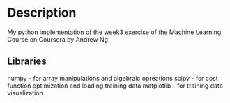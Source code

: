 # Description
My python implementation of the week3 exercise of the Machine Learning Course on Coursera by Andrew Ng

## Libraries
numpy - for array manipulations and algebraic opreations
scipy - for cost function optimization and loading training data
matplotlib - for training data visualization
